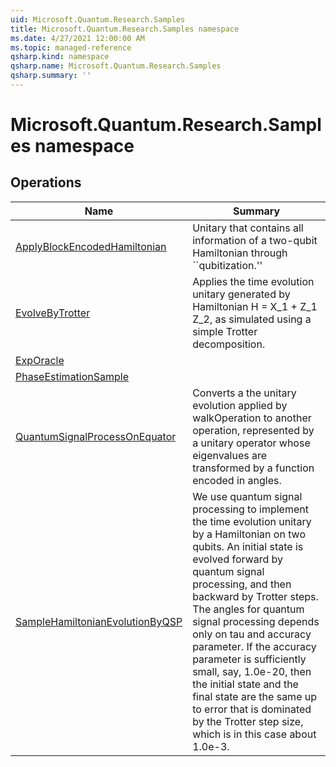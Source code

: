 ```yaml
---
uid: Microsoft.Quantum.Research.Samples
title: Microsoft.Quantum.Research.Samples namespace
ms.date: 4/27/2021 12:00:00 AM
ms.topic: managed-reference
qsharp.kind: namespace
qsharp.name: Microsoft.Quantum.Research.Samples
qsharp.summary: ''
---
```


# Microsoft.Quantum.Research.Samples namespace




<!-- summaries -->

## Operations

| Name | Summary |
|------|---------|
|[ApplyBlockEncodedHamiltonian](xref:Microsoft.Quantum.Research.Samples.ApplyBlockEncodedHamiltonian) |Unitary that contains all information of a two-qubit Hamiltonian through ``qubitization.'' |
|[EvolveByTrotter](xref:Microsoft.Quantum.Research.Samples.EvolveByTrotter) |Applies the time evolution unitary generated by Hamiltonian H = X_1 + Z_1 Z_2, as simulated using a simple Trotter decomposition. |
|[ExpOracle](xref:Microsoft.Quantum.Research.Samples.ExpOracle) | |
|[PhaseEstimationSample](xref:Microsoft.Quantum.Research.Samples.PhaseEstimationSample) | |
|[QuantumSignalProcessOnEquator](xref:Microsoft.Quantum.Research.Samples.QuantumSignalProcessOnEquator) |Converts a the unitary evolution applied by walkOperation to another operation, represented by a unitary operator whose eigenvalues are transformed by a function encoded in angles. |
|[SampleHamiltonianEvolutionByQSP](xref:Microsoft.Quantum.Research.Samples.SampleHamiltonianEvolutionByQSP) |We use quantum signal processing to implement the time evolution unitary by a Hamiltonian on two qubits. An initial state is evolved forward by quantum signal processing, and then backward by Trotter steps. The angles for quantum signal processing depends only on tau and accuracy parameter. If the accuracy parameter is sufficiently small, say, 1.0e-20, then the initial state and the final state are the same up to error that is dominated by the Trotter step size, which is in this case about 1.0e-3. |


<!-- /summaries -->
